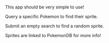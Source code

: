 
This app should be very simple to use!

Query a specific Pokemon to find their sprite.

Submit an empty search to find a random sprite.

Sprites are linked to PokemonDB for more info!
